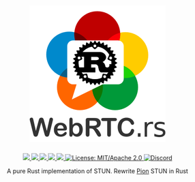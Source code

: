 <h1 align="center">
 <a href="https://webrtc.rs"><img src="./doc/webrtc.rs.png" alt="WebRTC.rs"></a>
 <br>
</h1>
<p align="center">
 <a href="https://github.com/webrtc-rs/stun/actions"> 
  <img src="https://github.com/webrtc-rs/stun/workflows/cargo/badge.svg">
 </a> 
 <a href="https://codecov.io/gh/webrtc-rs/stun"> 
  <img src="https://codecov.io/gh/webrtc-rs/stun/branch/main/graph/badge.svg">
 </a>
 <a href="https://deps.rs/repo/github/webrtc-rs/stun"> 
  <img src="https://deps.rs/repo/github/webrtc-rs/stun/status.svg">
 </a>
 <a href="https://crates.io/crates/stun"> 
  <img src="https://img.shields.io/crates/v/stun.svg">
 </a> 
 <a href="https://docs.rs/stun"> 
  <img src="https://docs.rs/stun/badge.svg">
 </a>
 <a href="https://doc.rust-lang.org/1.6.0/complement-project-faq.html#why-dual-mitasl2-license">
  <img src="https://img.shields.io/badge/license-MIT%2FApache--2.0-blue" alt="License: MIT/Apache 2.0">
 </a>
 <a href="https://discord.gg/4Ju8UHdXMs">
  <img src="https://img.shields.io/discord/800204819540869120?logo=discord" alt="Discord">
 </a>
</p>
<p align="center">
 A pure Rust implementation of STUN. Rewrite <a href="https://github.com/pion/stun/releases/tag/v0.3.5">Pion</a> STUN in Rust
</p>
